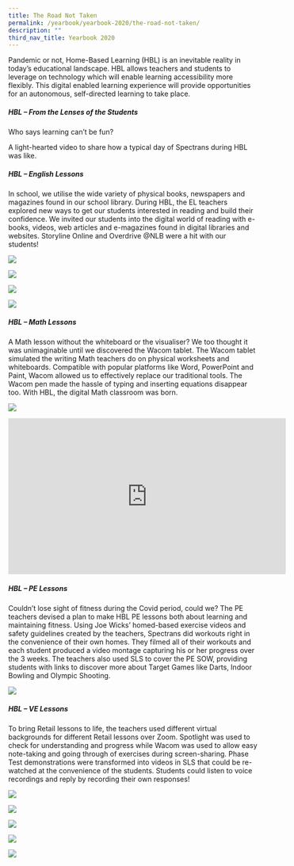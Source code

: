 ```yaml
---
title: The Road Not Taken
permalink: /yearbook/yearbook-2020/the-road-not-taken/
description: ""
third_nav_title: Yearbook 2020
---
```

Pandemic or not, Home-Based Learning (HBL) is an inevitable reality in today’s educational landscape. HBL allows teachers and students to leverage on technology which will enable&nbsp;learning accessibility more flexibly. This digital enabled learning experience will provide opportunities for an autonomous, self-directed learning to take place.

##### **HBL – From the Lenses of the Students**

Who says learning can’t be fun?

A light-hearted video to share how&nbsp;a typical day of Spectrans during HBL was like.

##### **HBL – English Lessons**

In school, we utilise the wide variety of physical books, newspapers and magazines found in our school library. During HBL, the EL teachers explored new ways to get our students interested in reading and build their confidence. We invited our students into the digital world of reading with e-books, videos, web articles and e-magazines found in digital libraries and websites. Storyline Online and Overdrive @NLB were a hit with our students!

![](/images/HBL_Eng_1.jpg)

![](/images/HBL_Eng_2.jpg)

![](/images/HBL_Eng_3.jpg)

![](/images/HBL_Eng_4.jpg)

##### **HBL – Math Lessons**

A Math&nbsp;lesson without the whiteboard or the visualiser? We too thought it was unimaginable until we discovered the Wacom tablet. The Wacom tablet simulated the writing Math&nbsp;teachers do on physical worksheets and whiteboards. Compatible with popular platforms like Word, PowerPoint and Paint, Wacom allowed us to effectively replace our traditional tools. The Wacom pen made the hassle of typing and inserting equations disappear too. With HBL, the digital Math&nbsp;classroom was born.

![](/images/HBL_Math-e1603541874681-1021x1024.jpg)


<iframe width="560" height="315" src="https://www.youtube.com/embed/qMqygQCN1uM" title="YouTube video player" frameborder="0" allow="accelerometer; autoplay; clipboard-write; encrypted-media; gyroscope; picture-in-picture; web-share" allowfullscreen=""></iframe>

##### **HBL – PE Lessons**

Couldn’t lose sight of fitness during the Covid period, could we? The PE teachers devised a plan to make HBL PE lessons both about learning and maintaining fitness. Using Joe Wicks’ homed-based exercise videos and safety guidelines created by the teachers, Spectrans did workouts right in the convenience of their own homes. They filmed all of their workouts and each student produced a video montage capturing his or her progress over the 3 weeks. The teachers also used SLS to cover the PE SOW, providing students with links to discover more about Target Games like Darts, Indoor Bowling and Olympic Shooting.

![](https://www.spectra.edu.sg/wp-content/uploads/2020/10/HBL_PE.jpg)

##### **HBL – VE Lessons**

To bring Retail lessons to life, the teachers used different virtual backgrounds for different Retail lessons over Zoom. Spotlight was used to check for understanding and progress while Wacom was used to allow easy note-taking and going through of exercises during screen-sharing. Phase Test demonstrations were transformed into videos in SLS that could be re-watched at the convenience of the students. Students could listen to voice recordings and reply by recording their own responses!

![](/images/HBL_VE_1.jpg)

![](/images/HBL_VE_2.jpg)

![](/images/HBL_VE_3.jpg)

![](/images/HBL_VE_4.jpg)

![](/images/HBL_VE_5.jpg)